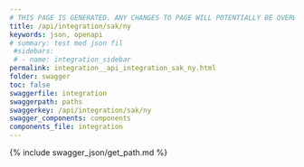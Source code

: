 ```yaml
---
# THIS PAGE IS GENERATED. ANY CHANGES TO PAGE WILL POTENTIALLY BE OVERWRITTEN.
title: /api/integration/sak/ny
keywords: json, openapi
# summary: test med json fil
 #sidebars: 
 # - name: integration_sidebar
permalink: integration__api_integration_sak_ny.html
folder: swagger
toc: false
swaggerfile: integration
swaggerpath: paths
swaggerkey: /api/integration/sak/ny
swagger_components: components
components_file: integration
---
```

{% include swagger_json/get_path.md %}

